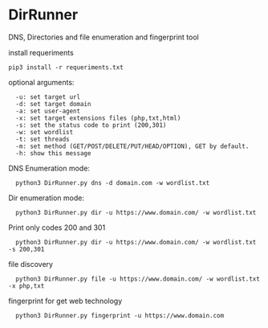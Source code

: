 # DirRunner
DNS, Directories and file enumeration and fingerprint tool

install requeriments
```
pip3 install -r requeriments.txt
```

optional arguments:
```
  -u: set target url
  -d: set target domain
  -a: set user-agent
  -x: set target extensions files (php,txt,html)
  -s: set the status code to print (200,301)
  -w: set wordlist
  -t: set threads
  -m: set method (GET/POST/DELETE/PUT/HEAD/OPTION), GET by default.
  -h: show this message
```
DNS Enumeration mode:
```
  python3 DirRunner.py dns -d domain.com -w wordlist.txt
```
Dir enumeration mode:
```
  python3 DirRunner.py dir -u https://www.domain.com/ -w wordlist.txt
```
Print only codes 200 and 301
```
  python3 DirRunner.py dir -u https://www.domain.com/ -w wordlist.txt -s 200,301
```
file discovery
```
  python3 DirRunner.py file -u https://www.domain.com/ -w wordlist.txt -x php,txt
```
fingerprint for get web technology
```
  python3 DirRunner.py fingerprint -u https://www.domain.com
```
